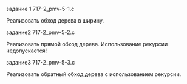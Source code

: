 
задание 1
717-2_pmv-5-1.c

Реализовать обход дерева в ширину.

задание2
717-2_pmv-5-2.c

Реализовать прямой обход дерева. Использование рекурсии недопускается!

задание3
717-2_pmv-5-3.c

Реализовать обратный обход дерева с использованием рекурсии.
